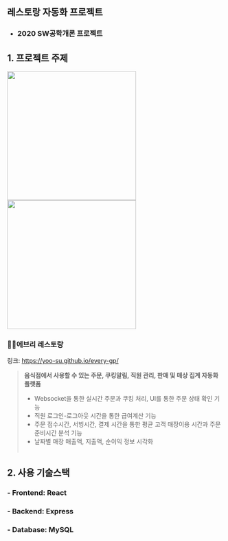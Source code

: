 ## 레스토랑 자동화 프로젝트
+ ### 2020 SW공학개론 프로젝트

## 1. 프로젝트 주제
<div>
<img src="https://user-images.githubusercontent.com/57261470/149332923-5fb64c8a-147f-417f-bdd5-5b16466537b6.png" height="300">
<img src="https://user-images.githubusercontent.com/57261470/152349502-be8b3fa6-cf9b-438c-b460-bebfd11cc6ab.png" height="300">                   
</div>

### **👨‍🍳에브리 레스토랑**
링크: https://yoo-su.github.io/every-gp/
> **음식점에서 사용할 수 있는 주문, 쿠킹알림, 직원 관리, 판매 및 매상 집계 자동화 플랫폼**
> + Websocket을 통한 실시간 주문과 쿠킹 처리, UI를 통한 주문 상태 확인 기능
> + 직원 로그인-로그아웃 시간을 통한 급여계산 기능
> + 주문 접수시간, 서빙시간, 결제 시간을 통한 평균 고객 매장이용 시간과 주문 준비시간 분석 기능
> + 날짜별 매장 매출액, 지출액, 순이익 정보 시각화
<br></br>

## 2. 사용 기술스택
### - Frontend: React
### - Backend: Express
### - Database: MySQL
